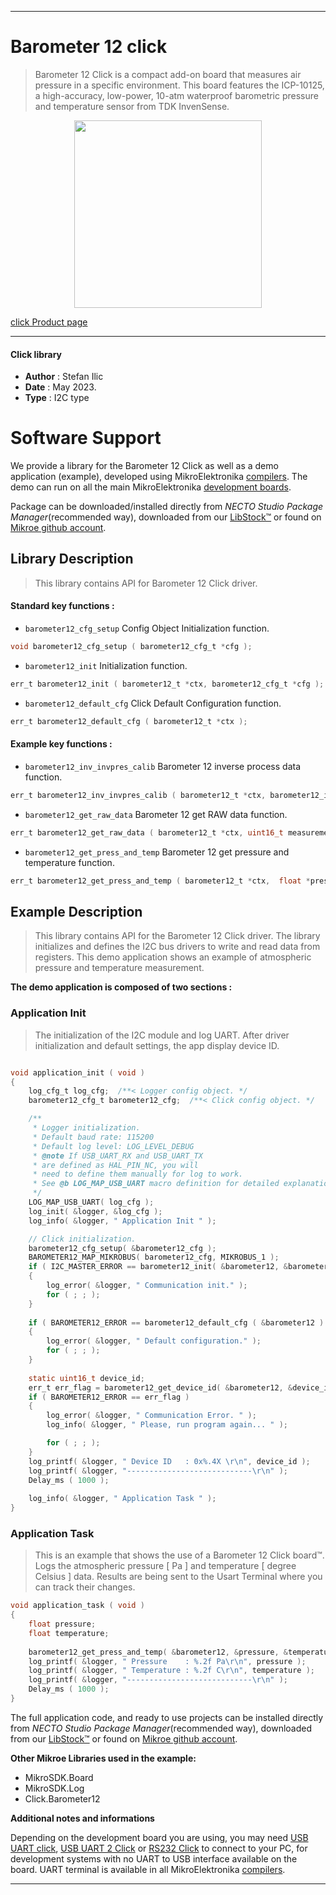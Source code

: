 
---
# Barometer 12 click

> Barometer 12 Click is a compact add-on board that measures air pressure in a specific environment. This board features the ICP-10125, a high-accuracy, low-power, 10-atm waterproof barometric pressure and temperature sensor from TDK InvenSense. 

<p align="center">
  <img src="https://download.mikroe.com/images/click_for_ide/barometer12_click.png" height=300px>
</p>

[click Product page](https://www.mikroe.com/barometer-12-click)

---


#### Click library

- **Author**        : Stefan Ilic
- **Date**          : May 2023.
- **Type**          : I2C type


# Software Support

We provide a library for the Barometer 12 Click
as well as a demo application (example), developed using MikroElektronika
[compilers](https://www.mikroe.com/necto-studio).
The demo can run on all the main MikroElektronika [development boards](https://www.mikroe.com/development-boards).

Package can be downloaded/installed directly from *NECTO Studio Package Manager*(recommended way), downloaded from our [LibStock&trade;](https://libstock.mikroe.com) or found on [Mikroe github account](https://github.com/MikroElektronika/mikrosdk_click_v2/tree/master/clicks).

## Library Description

> This library contains API for Barometer 12 Click driver.

#### Standard key functions :

- `barometer12_cfg_setup` Config Object Initialization function.
```c
void barometer12_cfg_setup ( barometer12_cfg_t *cfg );
```

- `barometer12_init` Initialization function.
```c
err_t barometer12_init ( barometer12_t *ctx, barometer12_cfg_t *cfg );
```

- `barometer12_default_cfg` Click Default Configuration function.
```c
err_t barometer12_default_cfg ( barometer12_t *ctx );
```

#### Example key functions :

- `barometer12_inv_invpres_calib` Barometer 12 inverse process data function.
```c
err_t barometer12_inv_invpres_calib ( barometer12_t *ctx, barometer12_invpres_t *cfg_data );
```

- `barometer12_get_raw_data` Barometer 12 get RAW data function.
```c
err_t barometer12_get_raw_data ( barometer12_t *ctx, uint16_t measurement_comd, uint32_t *pressure, uint16_t *temperature );
```

- `barometer12_get_press_and_temp` Barometer 12 get pressure and temperature function.
```c
err_t barometer12_get_press_and_temp ( barometer12_t *ctx,  float *pressure, float *temperature );
```

## Example Description

> This library contains API for the Barometer 12 Click driver.
  The library initializes and defines the I2C bus drivers 
  to write and read data from registers.
  This demo application shows an example of 
  atmospheric pressure and temperature measurement.

**The demo application is composed of two sections :**

### Application Init

> The initialization of the I2C module and log UART.
  After driver initialization and default settings, 
  the app display device ID.

```c

void application_init ( void ) 
{
    log_cfg_t log_cfg;  /**< Logger config object. */
    barometer12_cfg_t barometer12_cfg;  /**< Click config object. */

    /** 
     * Logger initialization.
     * Default baud rate: 115200
     * Default log level: LOG_LEVEL_DEBUG
     * @note If USB_UART_RX and USB_UART_TX 
     * are defined as HAL_PIN_NC, you will 
     * need to define them manually for log to work. 
     * See @b LOG_MAP_USB_UART macro definition for detailed explanation.
     */
    LOG_MAP_USB_UART( log_cfg );
    log_init( &logger, &log_cfg );
    log_info( &logger, " Application Init " );

    // Click initialization.
    barometer12_cfg_setup( &barometer12_cfg );
    BAROMETER12_MAP_MIKROBUS( barometer12_cfg, MIKROBUS_1 );
    if ( I2C_MASTER_ERROR == barometer12_init( &barometer12, &barometer12_cfg ) ) 
    {
        log_error( &logger, " Communication init." );
        for ( ; ; );
    }
    
    if ( BAROMETER12_ERROR == barometer12_default_cfg ( &barometer12 ) )
    {
        log_error( &logger, " Default configuration." );
        for ( ; ; );
    }
    
    static uint16_t device_id;
    err_t err_flag = barometer12_get_device_id( &barometer12, &device_id );
    if ( BAROMETER12_ERROR == err_flag ) 
    {
        log_error( &logger, " Communication Error. " );
        log_info( &logger, " Please, run program again... " );

        for ( ; ; );
    }
    log_printf( &logger, " Device ID   : 0x%.4X \r\n", device_id );
    log_printf( &logger, "----------------------------\r\n" );
    Delay_ms ( 1000 );
    
    log_info( &logger, " Application Task " );
}

```

### Application Task

> This is an example that shows the use of a Barometer 12 Click board™.
  Logs the atmospheric pressure [ Pa ] and temperature [ degree Celsius ] data.
  Results are being sent to the Usart Terminal where you can track their changes.

```c
void application_task ( void ) 
{
    float pressure;
    float temperature;
    
    barometer12_get_press_and_temp( &barometer12, &pressure, &temperature );
    log_printf( &logger, " Pressure    : %.2f Pa\r\n", pressure );
    log_printf( &logger, " Temperature : %.2f C\r\n", temperature );
    log_printf( &logger, "----------------------------\r\n" );
    Delay_ms ( 1000 );
}
```

The full application code, and ready to use projects can be installed directly from *NECTO Studio Package Manager*(recommended way), downloaded from our [LibStock&trade;](https://libstock.mikroe.com) or found on [Mikroe github account](https://github.com/MikroElektronika/mikrosdk_click_v2/tree/master/clicks).

**Other Mikroe Libraries used in the example:**

- MikroSDK.Board
- MikroSDK.Log
- Click.Barometer12

**Additional notes and informations**

Depending on the development board you are using, you may need
[USB UART click](https://www.mikroe.com/usb-uart-click),
[USB UART 2 Click](https://www.mikroe.com/usb-uart-2-click) or
[RS232 Click](https://www.mikroe.com/rs232-click) to connect to your PC, for
development systems with no UART to USB interface available on the board. UART
terminal is available in all MikroElektronika
[compilers](https://shop.mikroe.com/compilers).

---
